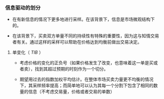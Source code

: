 ### 信息驱动的划分

- 在有新信息的情况下更多地进行采样。在该背景下，信息是市场微观结构下的。

- 在该背景下，买卖双方单量不同的持续性有特殊的重要性，因为这与知情交易者有关。通过这样的采样可以帮助在价格达到均衡前做出交易决定。

1. 单变化（ $TIB$ ）

    - 考虑价格的变化的正负号（如果价格发生了改变，也意味着这一单是买或者卖），找到其超过预期的时刻作为一个切分。

    - 期望用过去的指数加权平均估计。在整体市场买卖力量更不均衡的情况下，其采样频率提高；而简单地可以认为其每一个分割下包含了相同的数量的信息（不考虑交易量，价格或者交易的单数）